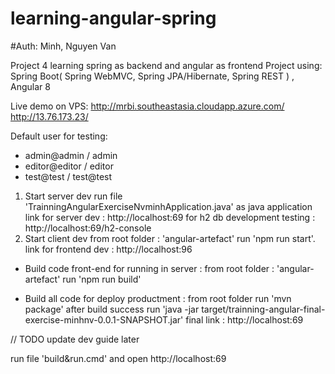 # learning-angular-spring
#Auth: Minh, Nguyen Van

Project 4 learning spring as backend and angular as frontend
Project using: Spring Boot( Spring WebMVC, Spring JPA/Hibernate, Spring REST ) , Angular 8

Live demo on VPS: 
http://mrbi.southeastasia.cloudapp.azure.com/
http://13.76.173.23/

Default user for testing:
  + admin@admin / admin
  + editor@editor / editor
  + test@test / test@test
  
1. Start server dev
run file 'TrainningAngularExerciseNvminhApplication.java' as java application
link for server dev : http://localhost:69
for h2 db development testing : http://localhost:69/h2-console
2. Start client dev
from root folder : 'angular-artefact' run 'npm run start'.
link for frontend dev : http://localhost:96

* Build code front-end for running in server : 
from root folder : 'angular-artefact' run 'npm run build'

* Build all code for deploy productment :
from root folder run 'mvn package'
after build success run 'java -jar target/trainning-angular-final-exercise-minhnv-0.0.1-SNAPSHOT.jar'
final link : http://localhost:69

// TODO update dev guide later


>>>>>>>>>>>>>>>>>>>>>>>>>>>>>>

run file 'build&run.cmd' and open http://localhost:69
